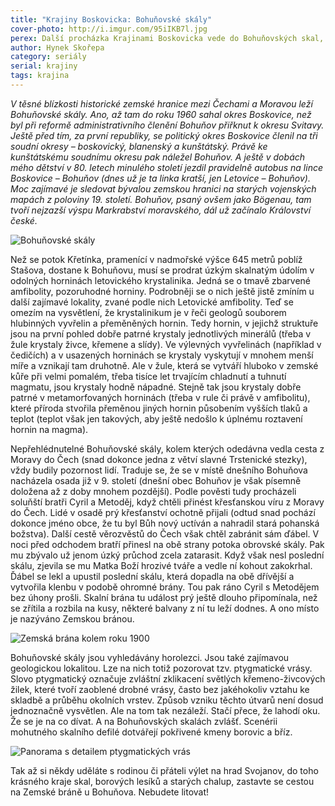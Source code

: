 ```yaml
---
title: "Krajiny Boskovicka: Bohuňovské skály"
cover-photo: http://i.imgur.com/95iIKB7l.jpg
perex: Další procházka Krajinami Boskovicka vede do Bohuňovských skal, kolem kterých odedávna vedla cesta z Moravy do Čech.
author: Hynek Skořepa
category: seriály
serial: krajiny
tags: krajina
---
```


*V těsné blízkosti historické zemské hranice mezi Čechami a Moravou leží Bohuňovské skály. Ano, až tam do roku 1960 sahal okres Boskovice, než byl při reformě administrativního členění Bohuňov přiřknut k okresu Svitavy. Ještě před tím, za první republiky, se politický okres Boskovice členil na tři soudní okresy – boskovický, blanenský a kunštátský. Právě ke kunštátskému soudnímu okresu pak náležel Bohuňov. A ještě v dobách mého dětství v 80. letech minulého století jezdil pravidelně autobus na lince Boskovice – Bohuňov (dnes už je ta linka kratší, jen Letovice – Bohuňov). Moc zajímavé je sledovat bývalou zemskou hranici na starých vojenských mapách z poloviny 19. století. Bohuňov, psaný ovšem jako Bögenau, tam tvoří nejzazší výspu Markrabství moravského, dál už začínalo Království české.*

<img src="http://i.imgur.com/dozfJ14.jpg" alt="Bohuňovské skály" class="img-responsive img-popup" data-author="Hynek Skořepa">

Než se potok Křetínka, pramenící v nadmořské výšce 645 metrů poblíž Stašova, dostane k Bohuňovu, musí se prodrat úzkým skalnatým údolím v odolných horninách letovického krystalinika. Jedná se o tmavě zbarvené amfibolity, pozoruhodné horniny. Podrobněji se o nich ještě jistě zmíním u další zajímavé lokality, zvané podle nich Letovické amfibolity. Teď se omezím na vysvětlení, že krystalinikum je v řeči geologů souborem hlubinných vyvřelin a přeměněných hornin. Tedy hornin, v jejichž struktuře jsou na první pohled dobře patrné krystaly jednotlivých minerálů (třeba v žule krystaly živce, křemene a slídy). Ve výlevných vyvřelinách (například v čedičích) a v usazených horninách se krystaly vyskytují v mnohem menší míře a vznikají tam druhotně. Ale v žule, která se vytváří hluboko v zemské kůře při velmi pomalém, třeba tisíce let trvajícím chladnutí a tuhnutí magmatu, jsou krystaly hodně nápadné. Stejně tak jsou krystaly dobře patrné v metamorfovaných horninách (třeba v rule či právě v amfibolitu), které příroda stvořila přeměnou jiných hornin působením vyšších tlaků a teplot (teplot však jen takových, aby ještě nedošlo k úplnému roztavení hornin na magma).

Nepřehlédnutelné Bohuňovské skály, kolem kterých odedávna vedla cesta z Moravy do Čech (snad dokonce jedna z větví slavné Trstenické stezky), vždy budily pozornost lidí. Traduje se, že se v místě dnešního Bohuňova nacházela osada již v 9. století (dnešní obec Bohuňov je však písemně doložena až z doby mnohem pozdější). Podle pověsti tudy procházeli soluňští bratři Cyril a Metoděj, když chtěli přinést křesťanskou víru z Moravy do Čech. Lidé v osadě prý křesťanství ochotně přijali (odtud snad pochází dokonce jméno obce, že tu byl Bůh nový uctíván a nahradil stará pohanská božstva). Další cestě věrozvěstů do Čech však chtěl zabránit sám ďábel. V noci před odchodem bratří přinesl na obě strany potoka obrovské skály. Pak mu zbývalo už jenom úzký průchod zcela zatarasit. Když však nesl poslední skálu, zjevila se mu Matka Boží hrozivé tváře a vedle ní kohout zakokrhal. Ďábel se lekl a upustil poslední skálu, která dopadla na obě dřívější a vytvořila klenbu v podobě ohromné brány. Tou pak ráno Cyril s Metodějem bez úhony prošli. Skalní brána tu událost prý ještě dlouho připomínala, než se zřítila a rozbila na kusy, některé balvany z ní tu leží dodnes. A ono místo je nazýváno Zemskou bránou.

<img src="http://i.imgur.com/6ss5xML.jpg" alt="Zemská brána kolem roku 1900" class="img-responsive img-popup" data-author="reprofoto z Vlastivědy Moravské – Kunštátský okres">

Bohuňovské skály jsou vyhledávány horolezci. Jsou také zajímavou geologickou lokalitou. Lze na nich totiž pozorovat tzv. ptygmatické vrásy. Slovo ptygmatický označuje zvláštní zklikacení světlých křemeno-živcových žilek, které tvoří zaoblené drobné vrásy, často bez jakéhokoliv vztahu ke skladbě a průběhu okolních vrstev. Způsob vzniku těchto útvarů není dosud jednoznačně vysvětlen. Ale na tom tak nezáleží. Stačí přece, že lahodí oku. Že se je na co dívat. A na Bohuňovských skalách zvlášť. Scenérii mohutného skalního defilé dotvářejí pokřivené kmeny borovic a bříz.

<img src="http://i.imgur.com/N7hvJze.jpg" alt="Panorama s detailem ptygmatických vrás" class="img-responsive img-popup" data-author="Hynek Skořepa">

Tak až si někdy uděláte s rodinou či přáteli výlet na hrad Svojanov, do toho krásného kraje skal, borových lesíků a starých chalup, zastavte se cestou na Zemské bráně u Bohuňova. Nebudete litovat!

